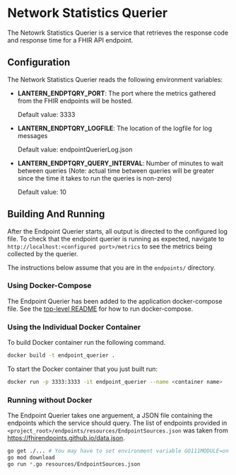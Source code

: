 
# Network Statistics Querier
The Netowrk Statistics Querier is a service that retrieves the response code and response time for a FHIR API endpoint.

## Configuration
The Network Statistics Querier reads the following environment variables:

* **LANTERN_ENDPTQRY_PORT**: The port where the metrics gathered from the FHIR endpoints will be hosted.

  Default value: 3333

* **LANTERN_ENDPTQRY_LOGFILE**: The location of the logfile for log messages

  Default value: endpointQuerierLog.json

* **LANTERN_ENDPTQRY_QUERY_INTERVAL**: Number of minutes to wait between queries (Note: actual time between queries will be greater since the time it takes to run the queries is non-zero)

  Default value: 10

## Building And Running

After the Endpoint Querier starts, all output is directed to the configured log file. To check that the endpoint querier is running as expected, navigate to `http://localhost:<configured port>/metrics` to see the metrics being collected by the querier.

The instructions below assume that you are in the `endpoints/` directory.

### Using Docker-Compose

The Endpoint Querier has been added to the application docker-compose file. See the [top-level README](../README.md) for how to run docker-compose.

### Using the Individual Docker Container

To build Docker container run the following command.

```bash
docker build -t endpoint_querier .
```

To start the Docker container that you just built run:

```bash
docker run -p 3333:3333 -it endpoint_querier --name <container name>
```

### Running without Docker

The Endpoint Querier takes one arguement, a JSON file containing the endpoints which the service should query. The list of endpoints provided in `<project_root>/endpoints/resources/EndpointSources.json` was taken from https://fhirendpoints.github.io/data.json.

```bash
go get ./... # You may have to set environment variable GO111MODULE=on
go mod download
go run *.go resources/EndpointSources.json
```
